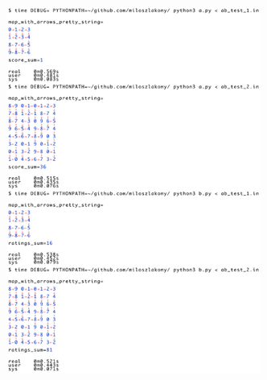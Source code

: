 ![](https://github.com/miloszlakomy/competitive/blob/master/advent_of_code/2024/10/terminal_output.png?raw=true)
